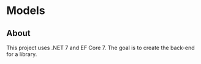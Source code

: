 # Models

## About

This project uses .NET 7 and EF Core 7. The goal is to create the back-end for a library.
